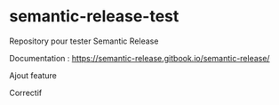 # semantic-release-test
Repository pour tester Semantic Release

Documentation : https://semantic-release.gitbook.io/semantic-release/

Ajout feature

Correctif
